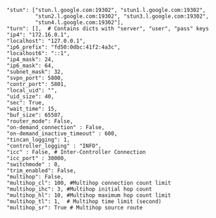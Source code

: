     "stun": ["stun.l.google.com:19302", "stun1.l.google.com:19302",
             "stun2.l.google.com:19302", "stun3.l.google.com:19302",
             "stun4.l.google.com:19302"],
    "turn": [],  # Contains dicts with "server", "user", "pass" keys
    "ip4": "172.16.0.1",
    "localhost": "127.0.0.1",
    "ip6_prefix": "fd50:0dbc:41f2:4a3c",
    "localhost6": "::1",
    "ip4_mask": 24,
    "ip6_mask": 64,
    "subnet_mask": 32,
    "svpn_port": 5800,
    "contr_port": 5801,
    "local_uid": "",
    "uid_size": 40,
    "sec": True,
    "wait_time": 15,
    "buf_size": 65507,
    "router_mode": False,
    "on-demand_connection" : False,
    "on-demand_inactive_timeout" : 600,
    "tincan_logging": 1,
    "controller_logging" : "INFO",
    "icc" : False, # Inter-Controller Connection
    "icc_port" : 30000,
    "switchmode" : 0,
    "trim_enabled": False,
    "multihop": False,
    "multihop_cl": 100, #Multihop connection count limit
    "multihop_ihc": 3, #Multihop initial hop count
    "multihop_hl": 10, #Multihop maximum hop count limit
    "multihop_tl": 1,  # Multihop time limit (second)
    "multihop_sr": True # Multihop source route
